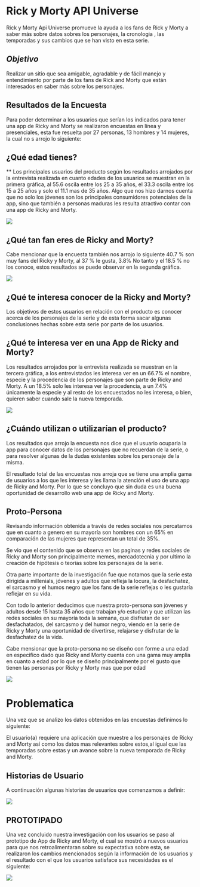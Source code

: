 
# Rick y Morty API Universe
	

Rick y Morty Api Universe promueve la ayuda a los fans de Rick y Morty a saber más sobre datos sobres los personajes, la cronologia , las temporadas y sus cambios que se han visto en esta serie.


## *Objetivo*

Realizar un sitio que sea amigable, agradable y de fácil manejo y entendimiento por parte de los fans de Rick and Morty que están interesados en saber más sobre los personajes.


## Resultados de la Encuesta

Para poder determinar a los usuarios que serían los indicados para tener una app de Ricky and Morty se realizaron encuestas en línea y presenciales, esta fue resuelta por 27 personas, 13 hombres y 14 mujeres, la cual no s arrojo lo siguiente:

 
 

## ¿Qué edad tienes?
**
Los principales usuarios del producto según los resultados arrojados por la entrevista realizada en cuanto edades de los usuarios se muestran en la primera gráfica, al 55.6 oscila entre los 25 a 35 años, el 33.3 oscila entre los 15 a 25 años y solo el 11.1 mas de 35 años. Algo que nos hizo darnos cuenta que no solo los jóvenes son los principales consumidores potenciales de la app, sino que también a personas maduras les resulta atractivo contar con una app de Ricky and Morty.

![](./src/imagenes/imagen1.png)



## ¿Qué tan fan eres de Ricky and Morty?
Cabe mencionar que la encuesta también nos arrojo lo siguiente 40.7 % son muy fans del Ricky y Morty, al 37 % le gusta, 3.8% No tanto y el 18.5 % no los conoce, estos resultados se puede observar en la segunda gráfica.


![](./src/imagenes/imagen2.png)

## ¿Qué te interesa conocer de la Ricky and Morty?

 Los objetivos de estos usuarios en relación con el producto es conocer acerca de los personajes de la serie y de esta forma sacar algunas conclusiones hechas sobre esta serie por parte de los usuarios.


## ¿Qué te interesa ver en una App de Ricky and Morty?
Los resultados arrojados por la entrevista realizada se muestran en la tercera gráfica, a los entrevistados les interesa ver en un 66.7% el nombre, especie y la procedencia de los personajes que son parte de Ricky and Morty. A un 18.5% solo les interesa ver la procedencia, a un 7.4% únicamente la especie y al resto de los encuestados no les interesa, o bien, quieren saber cuando sale la nueva temporada.

![](./src/imagenes/imagen3.png)



## ¿Cuándo utilizan o utilizarían el producto?

Los resultados que arrojo la encuesta nos dice que el usuario ocuparia la app para conocer datos de los personajes que no recuerdan de la serie, o para resolver algunas de la dudas existentes sobre los personaje de la misma.

El resultado total de las encuestas nos arroja que se tiene una amplia gama de usuarios a los que les interesa y les llama la atención el uso de una app de Ricky and Morty. Por lo que se concluyo que sin duda es una buena oportunidad de desarrollo web una app de Ricky and Morty.
  

## Proto-Persona

Revisando información obtenida a través de redes sociales nos percatamos que en cuanto a genero en su mayoría son hombres con un 65% en comparación de las mujeres que representan un total de 35%.

Se vio que el contenido que se observa en las paginas y redes sociales de Ricky and Morty son principalmente memes, mercadotecnia y por ultimo la creación de hipótesis o teorías sobre los personajes de la serie.

Otra parte importante de la investigación fue que notamos que la serie esta dirigida a millenials, jóvenes y adultos que refleja la locura, la desfachatez, el sarcasmo y el humos negro que los fans de la serie reflejas o les gustaría reflejar en su vida.

Con todo lo anterior deducimos que nuestra proto-persona son jóvenes y adultos desde 15 hasta 35 años que trabajan y/o estudian y que utilizan las redes sociales en su mayoría toda la semana, que disfrutan de ser desfachatados, del sarcasmo y del humor negro, viendo en la serie de Ricky y Morty una oportunidad de divertirse, relajarse y disfrutar de la desfachatez de la vida.

Cabe mensionar que la proto-persona no se diseño con forme a una edad en especifico dado que Ricky and Morty cuenta con una gama muy amplia en cuanto a edad por lo que se diseño principalmente por el gusto que tienen las personas por Ricky y Morty mas que por edad


![](./src/imagenes/Usuario.png)


# Problematica

Una vez que se analizo los datos obtenidos en las encuestas definimos lo siguiente:

El usuario(a) requiere una aplicación que muestre a los personajes de Ricky and Morty así como los datos mas relevantes sobre estos,al igual que las temporadas sobre estas y un avance sobre la nueva temporada  de Ricky and Morty.


## Historias de Usuario
A continuación algunas historias de usuarios que comenzamos a definir:

![](./src/imagenes/Hist-usuario.png)


## PROTOTIPADO

Una vez concluido nuestra investigación con los usuarios se paso al prototipo de App de Ricky and Morty, el cual se mostró a nuevos usuarios para que nos retroalimentaran sobre su expectativa sobre esta, se realizaron los cambios mencionados según la información de los usuarios y el resultado con el que los usuarios satisface sus necesidades es el siguiente:
  

![](./src/imagenes/Prototipo.png)